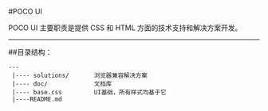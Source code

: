 #POCO UI


POCO UI 主要职责是提供 CSS 和 HTML 方面的技术支持和解决方案开发。

---


##目录结构：

    ---
     |---- solutions/       浏览器兼容解决方案
     |---- doc/             文档库
     |---- base.css         UI基础，所有样式均基于它
     |----README.md
